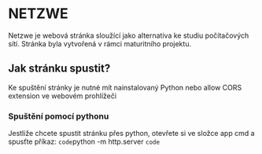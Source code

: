 # NETZWE
Netzwe je webová stránka sloužící jako alternativa ke studiu počítačových sítí.
Stránka byla vytvořená v rámci maturitního projektu.

## Jak stránku spustit?
Ke spuštění stránky je nutné mít nainstalovaný Python nebo allow CORS extension ve webovém prohlížeči

### Spuštění pomocí pythonu
Jestliže chcete spustit stránku přes python, otevřete si ve složce app cmd a spusťte příkaz:
`code`python -m http.server	`code`
